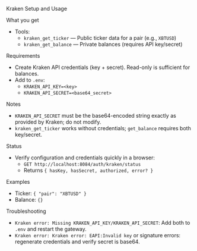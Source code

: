 Kraken Setup and Usage

What you get
- Tools:
  - `kraken_get_ticker` — Public ticker data for a pair (e.g., `XBTUSD`)
  - `kraken_get_balance` — Private balances (requires API key/secret)

Requirements
- Create Kraken API credentials (key + secret). Read-only is sufficient for balances.
- Add to `.env`:
  - `KRAKEN_API_KEY=<key>`
  - `KRAKEN_API_SECRET=<base64_secret>`

Notes
- `KRAKEN_API_SECRET` must be the base64-encoded string exactly as provided by Kraken; do not modify.
- `kraken_get_ticker` works without credentials; `get_balance` requires both key/secret.

Status
- Verify configuration and credentials quickly in a browser:
  - `GET http://localhost:8084/auth/kraken/status`
  - Returns `{ hasKey, hasSecret, authorized, error? }`

Examples
- Ticker: `{ "pair": "XBTUSD" }`
- Balance: `{}`

Troubleshooting
- `Kraken error: Missing KRAKEN_API_KEY/KRAKEN_API_SECRET`: Add both to `.env` and restart the gateway.
- `Kraken error: Kraken error: EAPI:Invalid key` or signature errors: regenerate credentials and verify secret is base64.
